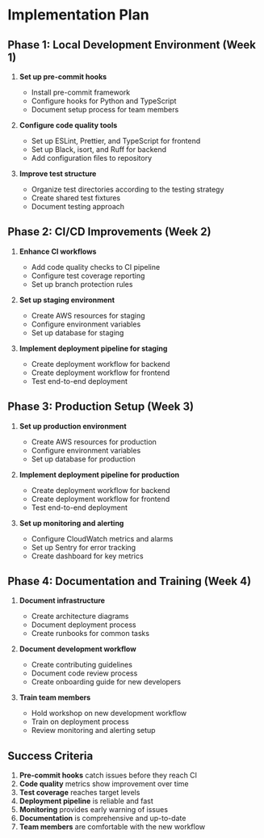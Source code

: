 # Implementation Plan

## Phase 1: Local Development Environment (Week 1)

1. **Set up pre-commit hooks**
   - Install pre-commit framework
   - Configure hooks for Python and TypeScript
   - Document setup process for team members

2. **Configure code quality tools**
   - Set up ESLint, Prettier, and TypeScript for frontend
   - Set up Black, isort, and Ruff for backend
   - Add configuration files to repository

3. **Improve test structure**
   - Organize test directories according to the testing strategy
   - Create shared test fixtures
   - Document testing approach

## Phase 2: CI/CD Improvements (Week 2)

1. **Enhance CI workflows**
   - Add code quality checks to CI pipeline
   - Configure test coverage reporting
   - Set up branch protection rules

2. **Set up staging environment**
   - Create AWS resources for staging
   - Configure environment variables
   - Set up database for staging

3. **Implement deployment pipeline for staging**
   - Create deployment workflow for backend
   - Create deployment workflow for frontend
   - Test end-to-end deployment

## Phase 3: Production Setup (Week 3)

1. **Set up production environment**
   - Create AWS resources for production
   - Configure environment variables
   - Set up database for production

2. **Implement deployment pipeline for production**
   - Create deployment workflow for backend
   - Create deployment workflow for frontend
   - Test end-to-end deployment

3. **Set up monitoring and alerting**
   - Configure CloudWatch metrics and alarms
   - Set up Sentry for error tracking
   - Create dashboard for key metrics

## Phase 4: Documentation and Training (Week 4)

1. **Document infrastructure**
   - Create architecture diagrams
   - Document deployment process
   - Create runbooks for common tasks

2. **Document development workflow**
   - Create contributing guidelines
   - Document code review process
   - Create onboarding guide for new developers

3. **Train team members**
   - Hold workshop on new development workflow
   - Train on deployment process
   - Review monitoring and alerting setup

## Success Criteria

1. **Pre-commit hooks** catch issues before they reach CI
2. **Code quality** metrics show improvement over time
3. **Test coverage** reaches target levels
4. **Deployment pipeline** is reliable and fast
5. **Monitoring** provides early warning of issues
6. **Documentation** is comprehensive and up-to-date
7. **Team members** are comfortable with the new workflow
